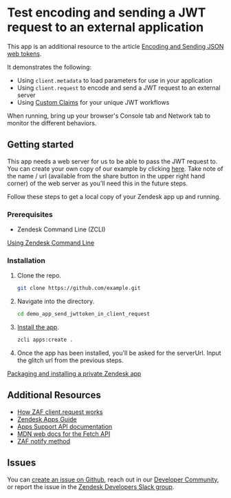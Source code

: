 # Test encoding and sending a JWT request to an external application

This app is an additional resource to the article [Encoding and Sending JSON web tokens](https://developer.zendesk.com/documentation/apps/app-developer-guide/using-the-apps-framework/#encoding-and-sending-json-web-tokens).

It demonstrates the following:

- Using `client.metadata` to load parameters for use in your application
- Using `client.request` to encode and send a JWT request to an external server
- Using [Custom Claims](https://auth0.com/docs/secure/tokens/json-web-tokens/json-web-token-claims) for your unique JWT workflows

When running, bring up your browser's Console tab and Network tab to monitor the different behaviors.



## Getting started

This app needs a web server for us to be able to pass the JWT request to. You can create your own copy of our example by clicking [here](https://glitch.com/edit/#!/remix/defiant-caring-chestnut). Take note of the name / url (available from the share button in the upper right hand corner) of the web server as you'll need this in the future steps.

Follow these steps to get a local copy of your Zendesk app up and running.

### Prerequisites

- Zendesk Command Line (ZCLI)

[Using Zendesk Command Line](https://developer.zendesk.com/documentation/apps/app-developer-guide/zcli/#installing-and-updating-zcli)

### Installation

1. Clone the repo.

    ``` bash
    git clone https://github.com/example.git
    ```

2. Navigate into the directory.

    ```bash
    cd demo_app_send_jwttoken_in_client_request
    ```

3. [Install the app](https://developer.zendesk.com/documentation/apps/app-developer-guide/zcli/#packaging-and-installing-a-private-zendesk-app). 
    
    ```bash
    zcli apps:create .
    ```
4. Once the app has been installed, you'll be asked for the serverUrl. Input the glitch url from the previous steps.

[Packaging and installing a private Zendesk app]()

<!-- Links to relevant resources such as help center articles or dev docs -->

## Additional Resources

- [How ZAF client.request works](https://developer.zendesk.com/documentation/apps/getting-started/how-apps-framework-client-request-works/)
- [Zendesk Apps Guide](https://developer.zendesk.com/documentation/apps/)
- [Apps Support API documentation](https://developer.zendesk.com/api-reference/apps/apps-support-api/introduction/)
- [MDN web docs for the Fetch API](https://developer.mozilla.org/en-US/docs/Web/API/Fetch_API)
- [ZAF notify method](https://developer.zendesk.com/api-reference/apps/apps-support-api/all_locations/#notify)

<!-- Issue reporting with link to repo issues page -->

## Issues

You can [create an issue on Github](https://github.com/zendesk/example/issues/new),
reach out in our [Developer Community](https://support.zendesk.com/hc/en-us/community/topics),
or report the issue in the [Zendesk Developers Slack group](https://docs.google.com/forms/d/e/1FAIpQLScm_rDLWwzWnq6PpYWFOR_PwMaSBcaFft-1pYornQtBGAaiJA/viewform).